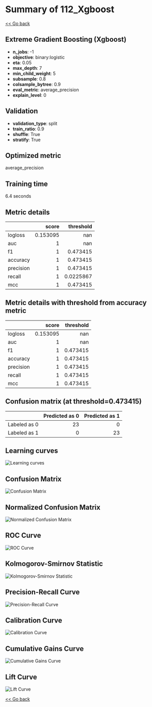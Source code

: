 # Summary of 112_Xgboost

[<< Go back](../README.md)


## Extreme Gradient Boosting (Xgboost)
- **n_jobs**: -1
- **objective**: binary:logistic
- **eta**: 0.05
- **max_depth**: 7
- **min_child_weight**: 5
- **subsample**: 0.8
- **colsample_bytree**: 0.9
- **eval_metric**: average_precision
- **explain_level**: 0

## Validation
 - **validation_type**: split
 - **train_ratio**: 0.9
 - **shuffle**: True
 - **stratify**: True

## Optimized metric
average_precision

## Training time

6.4 seconds

## Metric details
|           |    score |   threshold |
|:----------|---------:|------------:|
| logloss   | 0.153095 | nan         |
| auc       | 1        | nan         |
| f1        | 1        |   0.473415  |
| accuracy  | 1        |   0.473415  |
| precision | 1        |   0.473415  |
| recall    | 1        |   0.0225867 |
| mcc       | 1        |   0.473415  |


## Metric details with threshold from accuracy metric
|           |    score |   threshold |
|:----------|---------:|------------:|
| logloss   | 0.153095 |  nan        |
| auc       | 1        |  nan        |
| f1        | 1        |    0.473415 |
| accuracy  | 1        |    0.473415 |
| precision | 1        |    0.473415 |
| recall    | 1        |    0.473415 |
| mcc       | 1        |    0.473415 |


## Confusion matrix (at threshold=0.473415)
|              |   Predicted as 0 |   Predicted as 1 |
|:-------------|-----------------:|-----------------:|
| Labeled as 0 |               23 |                0 |
| Labeled as 1 |                0 |               23 |

## Learning curves
![Learning curves](learning_curves.png)
## Confusion Matrix

![Confusion Matrix](confusion_matrix.png)


## Normalized Confusion Matrix

![Normalized Confusion Matrix](confusion_matrix_normalized.png)


## ROC Curve

![ROC Curve](roc_curve.png)


## Kolmogorov-Smirnov Statistic

![Kolmogorov-Smirnov Statistic](ks_statistic.png)


## Precision-Recall Curve

![Precision-Recall Curve](precision_recall_curve.png)


## Calibration Curve

![Calibration Curve](calibration_curve_curve.png)


## Cumulative Gains Curve

![Cumulative Gains Curve](cumulative_gains_curve.png)


## Lift Curve

![Lift Curve](lift_curve.png)



[<< Go back](../README.md)
